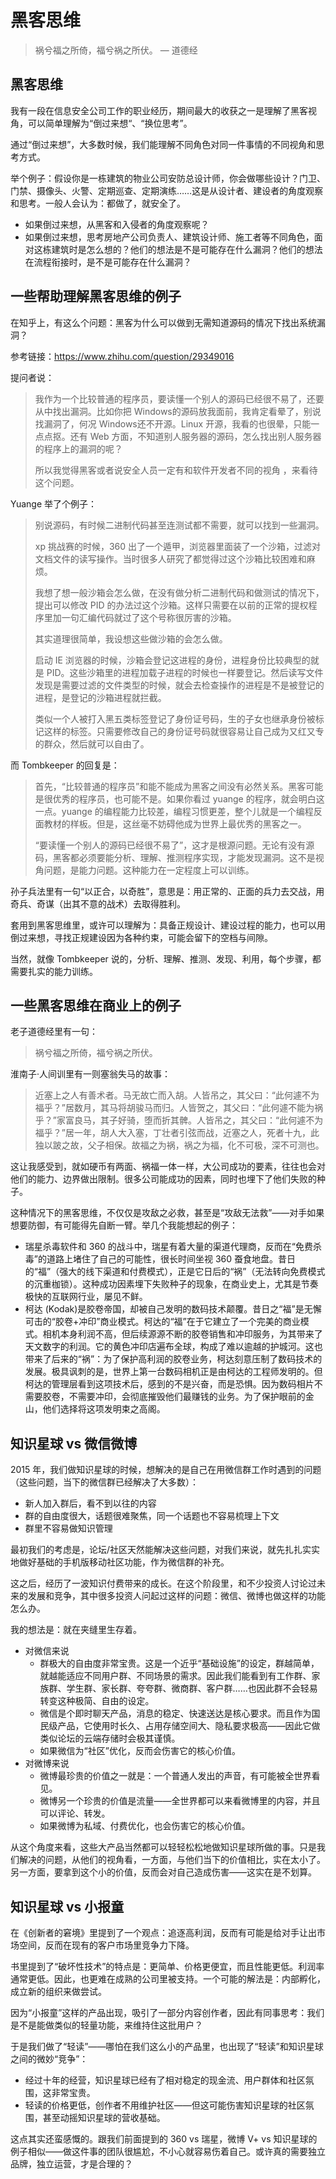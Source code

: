# 黑客思维

> 祸兮福之所倚，福兮祸之所伏。
> — 道德经

## 黑客思维

我有一段在信息安全公司工作的职业经历，期间最大的收获之一是理解了黑客视角，可以简单理解为“倒过来想“、“换位思考”。

通过“倒过来想”，大多数时候，我们能理解不同角色对同一件事情的不同视角和思考方式。

举个例子：假设你是一栋建筑的物业公司安防总设计师，你会做哪些设计？门卫、门禁、摄像头、火警、定期巡查、定期演练……这是从设计者、建设者的角度观察和思考。一般人会认为：都做了，就安全了。

- 如果倒过来想，从黑客和入侵者的角度观察呢？
- 如果倒过来想，思考房地产公司负责人、建筑设计师、施工者等不同角色，面对这栋建筑时是怎么想的？他们的想法是不是可能存在什么漏洞？他们的想法在流程衔接时，是不是可能存在什么漏洞？

## 一些帮助理解黑客思维的例子

在知乎上，有这么个问题：黑客为什么可以做到无需知道源码的情况下找出系统漏洞？  

参考链接：https://www.zhihu.com/question/29349016

提问者说：

> 我作为一个比较普通的程序员，要读懂一个别人的源码已经很不易了，还要从中找出漏洞。比如你把 Windows的源码放我面前，我肯定看晕了，别说找漏洞了，何况 Windows还不开源。Linux 开源，我看的也很晕，只能一点点抠。还有 Web 方面，不知道别人服务器的源码，怎么找出别人服务器的程序上的漏洞的呢？
>  
> 所以我觉得黑客或者说安全人员一定有和软件开发者不同的视角 ，来看待这个问题。  

Yuange 举了个例子：

> 别说源码，有时候二进制代码甚至连测试都不需要，就可以找到一些漏洞。  
>
> xp 挑战赛的时候，360 出了一个遁甲，浏览器里面装了一个沙箱，过滤对文档文件的读写操作。当时很多人研究了都觉得过这个沙箱比较困难和麻烦。  
>
> 我想了想一般沙箱会怎么做，在没有做分析二进制代码和做测试的情况下，提出可以修改 PID 的办法过这个沙箱。这样只需要在以前的正常的提权程序里加一句汇编代码就过了这个号称很厉害的沙箱。  
>
> 其实道理很简单，我设想这些做沙箱的会怎么做。  
>
> 启动 IE 浏览器的时候，沙箱会登记这进程的身份，进程身份比较典型的就是 PID。这些沙箱里的进程加载子进程的时候也一样要登记。然后读写文件发现是需要过滤的文件类型的时候，就会去检查操作的进程是不是被登记的进程，是登记的沙箱进程就拦截。  
>
> 类似一个人被打入黑五类标签登记了身份证号码，生的子女也继承身份被标记这样的标签。只需要修改自己的身份证号码就很容易让自己成为又红又专的群众，然后就可以自由了。

而 Tombkeeper 的回复是：

> 首先，“比较普通的程序员”和能不能成为黑客之间没有必然关系。黑客可能是很优秀的程序员，也可能不是。如果你看过 yuange 的程序，就会明白这一点。yuange 的编程能力比较差，编程习惯更差，整个儿就是一个编程反面教材的样板。但是，这丝毫不妨碍他成为世界上最优秀的黑客之一。
>
> “要读懂一个别人的源码已经很不易了”，这才是根源问题。无论有没有源码，黑客都必须要能分析、理解、推测程序实现，才能发现漏洞。这不是视角问题，是能力问题。这种能力在一定程度上可以训练。

孙子兵法里有一句“以正合，以奇胜”，意思是：用正常的、正面的兵力去交战，用奇兵、奇谋（出其不意的战术）去取得胜利。

套用到黑客思维里，或许可以理解为：具备正规设计、建设过程的能力，也可以用倒过来想，寻找正规建设因为各种约束，可能会留下的空档与间隙。

当然，就像 Tombkeeper 说的，分析、理解、推测、发现、利用，每个步骤，都需要扎实的能力训练。

## 一些黑客思维在商业上的例子

老子道德经里有一句：
> 祸兮福之所倚，福兮祸之所伏。

淮南子·人间训里有一则塞翁失马的故事：
> 近塞上之人有善术者。马无故亡而入胡。人皆吊之，其父曰：“此何遽不为福乎？”居数月，其马将胡骏马而归。人皆贺之，其父曰：“此何遽不能为祸乎？”家富良马，其子好骑，堕而折其髀。人皆吊之，其父曰：“此何遽不为福乎？”居一年，胡人大入塞，丁壮者引弦而战，近塞之人，死者十九，此独以跛之故，父子相保。故福之为祸，祸之为福，化不可极，深不可测也。

这让我感受到，就如硬币有两面、祸福一体一样，大公司成功的要素，往往也会对他们的能力、边界做出限制。很多公司能成功的因素，同时也埋下了他们失败的种子。

这种情况下的黑客思维，不仅仅是攻敌之必救，甚至是“攻敌无法救”——对手如果想要防御，有可能得先自断一臂。举几个我能想起的例子：

- 瑞星杀毒软件和 360 的战斗中，瑞星有着大量的渠道代理商，反而在“免费杀毒”的道路上堵住了自己的可能性，很长时间坐视 360 蚕食地盘。昔日的“福”（强大的线下渠道和付费模式），正是它日后的“祸”（无法转向免费模式的沉重枷锁）。这种成功因素埋下失败种子的现象，在商业史上，尤其是节奏极快的互联网行业，屡见不鲜。
- 柯达 (Kodak)是胶卷帝国，却被自己发明的数码技术颠覆。昔日之“福”是无懈可击的“胶卷+冲印”商业模式。柯达的“福”在于它建立了一个完美的商业模式。相机本身利润不高，但后续源源不断的胶卷销售和冲印服务，为其带来了天文数字的利润。它的黄色冲印店遍布全球，构成了难以逾越的护城河。这也带来了后来的“祸”：为了保护高利润的胶卷业务，柯达刻意压制了数码技术的发展。极具讽刺的是，世界上第一台数码相机正是由柯达的工程师发明的。但柯达的管理层看到这项技术后，感到的不是兴奋，而是恐惧。因为数码相片不需要胶卷，不需要冲印，会彻底摧毁他们最赚钱的业务。为了保护眼前的金山，他们选择将这项发明束之高阁。

## 知识星球 vs 微信微博

2015 年，我们做知识星球的时候，想解决的是自己在用微信群工作时遇到的问题（这些问题，当下的微信群已经解决了大多数）：
- 新人加入群后，看不到以往的内容
- 群的自由度很大，话题很难聚焦，同一个话题也不容易梳理上下文
- 群里不容易做知识管理

最初我们的考虑是，论坛/社区天然能解决这些问题，对我们来说，就先扎扎实实地做好基础的手机版移动社区功能，作为微信群的补充。

这之后，经历了一波知识付费带来的成长。在这个阶段里，和不少投资人讨论过未来的发展和竞争，其中很多投资人问起过这样的问题：微信、微博也做这样的功能怎么办。

我的想法是：就在夹缝里生存着。
- 对微信来说
    - 群极大的自由度非常宝贵。这是一个近乎“基础设施”的设定，群越简单，就越能适应不同用户群、不同场景的需求。因此我们能看到有工作群、家族群、学生群、家长群、夸夸群、微商群、客户群……也因此群不会轻易转变这种极简、自由的设定。
    - 微信是个即时聊天产品，消息的稳定、快速送达是核心要求。而且作为国民级产品，它使用时长久、占用存储空间大、隐私要求极高——因此它做类似论坛的云端存储时会极其谨慎。
    - 如果微信为“社区”优化，反而会伤害它的核心价值。
- 对微博来说
    - 微博最珍贵的价值之一就是：一个普通人发出的声音，有可能被全世界看见。
    - 微博另一个珍贵的价值是流量——全世界都可以来看微博里的内容，并且可以评论、转发。
    - 如果微博为私域、付费优化，也会伤害它的核心价值。

从这个角度来看，这些大产品当然都可以轻轻松松地做知识星球所做的事。只是我们解决的问题，从他们的视角看，一方面，与他们当下的价值相比，实在太小了。另一方面，要拿到这个小的价值，反而会对自己造成伤害——这实在是不划算。

## 知识星球 vs 小报童

在《创新者的窘境》里提到了一个观点：追逐高利润，反而有可能是给对手让出市场空间，反而在现有的客户市场里竞争力下降。

书里提到了“破坏性技术”的特点是：更简单、价格更便宜，而且性能更低。利润率通常更低。因此，也更难在成熟的公司里被支持。一个可能的解法是：内部孵化，成立新的组织来做尝试。

因为“小报童”这样的产品出现，吸引了一部分内容创作者，因此有同事思考：我们是不是能做类似的轻量功能，来维持住这批用户？

于是我们做了“轻读”——哪怕在我们这么小的产品里，也出现了“轻读”和知识星球之间的微妙“竞争”：
- 经过十年的经营，知识星球已经有了相对稳定的现金流、用户群体和社区氛围，这非常宝贵。
- 轻读的价格更低，创作者不用维护社区——但这可能伤害知识星球的社区氛围，甚至动摇知识星球的营收基础。

这点其实还蛮感慨的。跟我们前面提到的 360 vs 瑞星，微博 V+ vs 知识星球的例子相似——做这件事的团队很尴尬，不小心就容易伤着自己。或许真的需要独立品牌，独立运营，才是合理的？